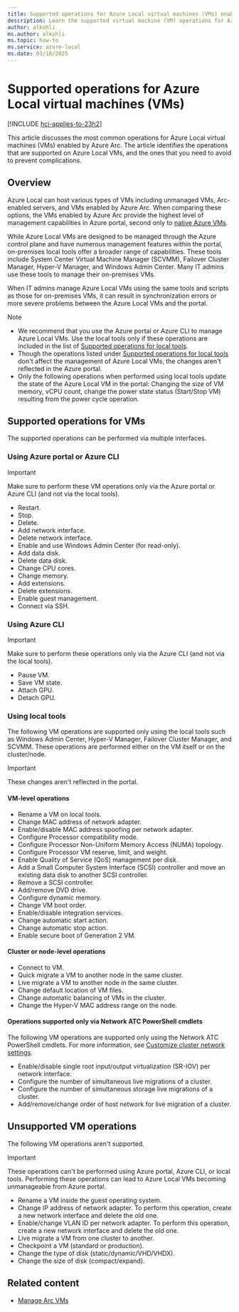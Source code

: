 ```yaml
---
title: Supported operations for Azure Local virtual machines (VMs) enabled by Azure Arc
description: Learn the supported virtual machine (VM) operations for Azure Local VMs enabled by Azure Arc.
author: alkohli
ms.author: alkohli
ms.topic: how-to
ms.service: azure-local
ms.date: 03/18/2025
---
```


# Supported operations for Azure Local virtual machines (VMs) 

[!INCLUDE [hci-applies-to-23h2](../includes/hci-applies-to-23h2.md)]

This article discusses the most common operations for Azure Local virtual machines (VMs) enabled by Azure Arc. The article identifies the operations that are supported on Azure Local VMs, and the ones that you need to avoid to prevent complications.

## Overview

Azure Local can host various types of VMs including unmanaged VMs, Arc-enabled servers, and VMs enabled by Azure Arc. When comparing these options, the VMs enabled by Azure Arc provide the highest level of management capabilities in Azure portal, second only to [native Azure VMs](/azure/azure-local/concepts/compare-vm-management-capabilities).

While Azure Local VMs are designed to be managed through the Azure control plane and have numerous management features within the portal, on-premises local tools offer a broader range of capabilities. These tools include System Center Virtual Machine Manager (SCVMM), Failover Cluster Manager, Hyper-V Manager, and Windows Admin Center. Many IT admins use these tools to manage their on-premises VMs.

When IT admins manage Azure Local VMs using the same tools and scripts as those for on-premises VMs, it can result in synchronization errors or more severe problems between the Azure Local VMs and the portal.

> [!NOTE]
> - We recommend that you use the Azure portal or Azure CLI to manage Azure Local VMs. Use the local tools only if these operations are included in the list of [Supported operations for local tools](#using-local-tools).
> - Though the operations listed under [Supported operations for local tools](#using-local-tools) don't affect the management of Azure Local VMs, the changes aren't reflected in the Azure portal.
> - Only the following operations when performed using local tools update the state of the Azure Local VM in the portal: Changing the size of VM memory, vCPU count, change the power state status (Start/Stop VM) resulting from the power cycle operation.

## Supported operations for VMs

The supported operations can be performed via multiple interfaces.

### Using Azure portal or Azure CLI

> [!IMPORTANT]
> Make sure to perform these VM operations only via the Azure portal or Azure CLI (and not via the local tools).

- Restart.
- Stop.
- Delete.
- Add network interface.
- Delete network interface.
- Enable and use Windows Admin Center (for read-only).
- Add data disk.
- Delete data disk.
- Change CPU cores.
- Change memory.
- Add extensions.
- Delete extensions.
- Enable guest management.
- Connect via SSH.

### Using Azure CLI

> [!IMPORTANT]
> Make sure to perform these operations only via the Azure CLI (and not via the local tools).

- Pause VM.
- Save VM state.
- Attach GPU.
- Detach GPU.

### Using local tools

The following VM operations are supported only using the local tools such as Windows Admin Center, Hyper-V Manager, Failover Cluster Manager, and SCVMM. These operations are performed either on the VM itself or on the cluster/node. 

> [!IMPORTANT]
> These changes aren't reflected in the portal.

#### VM-level operations

- Rename a VM on local tools.
- Change MAC address of network adapter.
- Enable/disable MAC address spoofing per network adapter.
- Configure Processor compatibility mode.
- Configure Processor Non-Uniform Memory Access (NUMA) topology.
- Configure Processor VM reserve, limit, and weight.
- Enable Quality of Service (QoS) management per disk.
- Add a Small Computer System Interface (SCSI) controller and move an existing data disk to another SCSI controller.
- Remove a SCSI controller.
- Add/remove DVD drive.
- Configure dynamic memory.
- Change VM boot order.
- Enable/disable integration services.
- Change automatic start action.
- Change automatic stop action.
- Enable secure boot of Generation 2 VM.

#### Cluster or node-level operations

- Connect to VM.
- Quick migrate a VM to another node in the same cluster.
- Live migrate a VM to another node in the same cluster.
- Change default location of VM files.
- Change automatic balancing of VMs in the cluster.
- Change the Hyper-V MAC address range on the node.

#### Operations supported only via Network ATC PowerShell cmdlets

The following VM operations are supported only using the Network ATC PowerShell cmdlets. For more information, see [Customize cluster network settings](./manage-network-atc.md#customize-cluster-network-settings).

- Enable/disable single root input/output virtualization (SR-IOV) per network interface.
- Configure the number of simultaneous live migrations of a cluster.
- Configure the number of simultaneous storage live migrations of a cluster.
- Add/remove/change order of host network for live migration of a cluster.

## Unsupported VM operations

The following VM operations aren't supported.

> [!IMPORTANT]
> These operations can't be performed using Azure portal, Azure CLI, or local tools. Performing these operations can lead to Azure Local VMs becoming unmanageable from Azure portal.

- Rename a VM inside the guest operating system.
- Change IP address of network adapter. To perform this operation, create a new network interface and delete the old one.
- Enable/change VLAN ID per network adapter. To perform this operation, create a new network interface and delete the old one.
- Live migrate a VM from one cluster to another.
- Checkpoint a VM (standard or production).
- Change the type of disk (static/dynamic/VHD/VHDX).
- Change the size of disk (compact/expand).


## Related content

- [Manage Arc VMs](manage-arc-virtual-machines.md)
